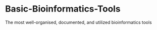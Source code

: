 # Basic-Bioinformatics-Tools
The most well-organised, documented, and utilized bioinformatics tools
